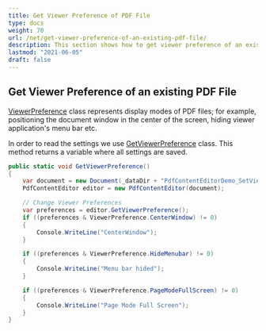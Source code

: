 ```yaml
---
title: Get Viewer Preference of PDF File
type: docs
weight: 70
url: /net/get-viewer-preference-of-an-existing-pdf-file/
description: This section shows how to get viewer preference of an existing PDF file using PdfContentEditor Class.
lastmod: "2021-06-05"
draft: false
---
```


## Get Viewer Preference of an existing PDF File

[ViewerPreference](https://reference.aspose.com/pdf/net/aspose.pdf.facades/viewerpreference) class represents display modes of PDF files; for example, positioning the document window in the center of the screen, hiding viewer application's menu bar etc. 

In order to read the settings we use [GetViewerPreference](https://reference.aspose.com/pdf/net/aspose.pdf.facades/pdfcontenteditor/methods/getviewerpreference) class. This method returns a variable where all settings are saved.

```csharp
public static void GetViewerPreference()
{
    var document = new Document(_dataDir + "PdfContentEditorDemo_SetViewerPreference.pdf");
    PdfContentEditor editor = new PdfContentEditor(document);

    // Change Viewer Preferences
    var preferences = editor.GetViewerPreference();
    if ((preferences & ViewerPreference.CenterWindow) != 0)
    {
        Console.WriteLine("CenterWindow");
    }

    if ((preferences & ViewerPreference.HideMenubar) != 0)
    {
        Console.WriteLine("Menu bar hided");
    }

    if ((preferences & ViewerPreference.PageModeFullScreen) != 0)
    {
        Console.WriteLine("Page Mode Full Screen");
    }
}
```